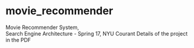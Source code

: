 # movie_recommender
Movie Recommender System,  
Search Engine Architecture - Spring 17, 
NYU Courant
Details of the project in the PDF
